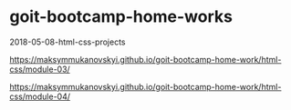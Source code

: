 # goit-bootcamp-home-works
2018-05-08-html-css-projects
<!---link for static files------>
<!--home-work-module-03-->
https://maksymmukanovskyi.github.io/goit-bootcamp-home-work/html-css/module-03/
<!--home-work-module-04-->
https://maksymmukanovskyi.github.io/goit-bootcamp-home-work/html-css/module-04/
